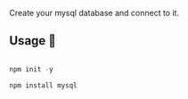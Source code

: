 Create your mysql database and connect to it.

## Usage 🔑
```javascript

npm init -y

npm install mysql
```

